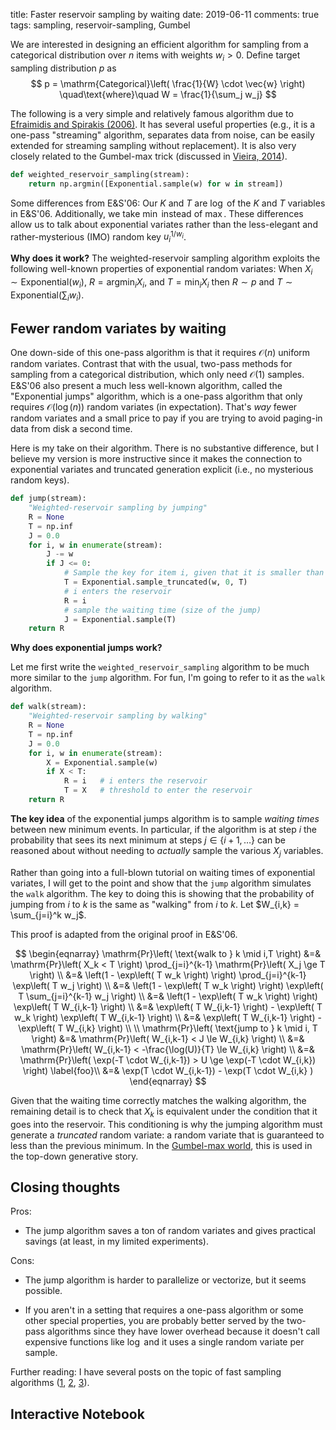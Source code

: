 title: Faster reservoir sampling by waiting
date: 2019-06-11
comments: true
tags: sampling, reservoir-sampling, Gumbel

We are interested in designing an efficient algorithm for sampling from a categorical distribution over $n$ items with weights $w_i > 0$.  Define target sampling distribution $p$ as
$$
p = \mathrm{Categorical}\left( \frac{1}{W} \cdot \vec{w} \right)
\quad\text{where}\quad W = \frac{1}{\sum_j w_j}
$$

The following is a very simple and relatively famous algorithm due to [Efraimidis and Spirakis (2006)](https://www.sciencedirect.com/science/article/pii/S002001900500298X).  It has several useful properties (e.g., it is a one-pass "streaming" algorithm, separates data from noise, can be easily extended for streaming sampling without replacement).  It is also very closely related to the Gumbel-max trick (discussed in [Vieira, 2014](http://timvieira.github.io/blog/post/2014/08/01/gumbel-max-trick-and-weighted-reservoir-sampling/)).


```python
def weighted_reservoir_sampling(stream):
    return np.argmin([Exponential.sample(w) for w in stream])
```

Some differences from E&S'06: Our $K$ and $T$ are $\log$ of the $K$ and $T$ variables in E&S'06.  Additionally, we take $\min$ instead of $\max$.  These differences allow us to talk about exponential variates rather than the less-elegant and rather-mysterious (IMO) random key $u_i^{1/w_i}$.

**Why does it work?** The weighted-reservoir sampling algorithm exploits the following well-known properties of exponential random variates:
When $X_i \sim \mathrm{Exponential}(w_i)$, $R = {\mathrm{argmin}}_i X_i$, and $T = \min_i X_i$ then
$R \sim p$ and $T \sim \mathrm{Exponential}\left( \sum_i w_i \right)$.


## Fewer random variates by waiting

One down-side of this one-pass algorithm is that it requires $\mathcal{O}(n)$ uniform random variates.  Contrast that with the usual, two-pass methods for sampling from a categorical distribution, which only need $\mathcal{O}(1)$ samples.  E&S'06 also present a much less well-known algorithm, called the "Exponential jumps" algorithm, which is a one-pass algorithm that only requires $\mathcal{O}(\log(n))$ random variates (in expectation).  That's *way* fewer random variates and a small price to pay if you are trying to avoid paging-in data from disk a second time.

Here is my take on their algorithm.  There is no substantive difference, but I believe my version is more instructive since it makes the connection to exponential variates and truncated generation explicit (i.e., no mysterious random keys).

```python
def jump(stream):
    "Weighted-reservoir sampling by jumping"
    R = None
    T = np.inf
    J = 0.0
    for i, w in enumerate(stream):
        J -= w
        if J <= 0:
            # Sample the key for item i, given that it is smaller than the current threshold
            T = Exponential.sample_truncated(w, 0, T)
            # i enters the reservoir
            R = i
            # sample the waiting time (size of the jump)
            J = Exponential.sample(T)
    return R
```

**Why does exponential jumps work?**

Let me first write the `weighted_reservoir_sampling` algorithm to be much more similar to the `jump` algorithm.  For fun, I'm going to refer to it as the `walk` algorithm.

```python
def walk(stream):
    "Weighted-reservoir sampling by walking"
    R = None
    T = np.inf
    J = 0.0
    for i, w in enumerate(stream):
        X = Exponential.sample(w)
        if X < T:
            R = i   # i enters the reservoir
            T = X   # threshold to enter the reservoir
    return R
```

**The key idea** of the exponential jumps algorithm is to sample *waiting times* between new minimum events.  In particular, if the algorithm is at step $i$ the probability that sees its next minimum at steps $j \in \{ i+1, \ldots \}$ can be reasoned about without needing to *actually* sample the various $X_j$ variables.

Rather than going into a full-blown tutorial on waiting times of exponential variates, I will get to the point and show that the `jump` algorithm simulates the `walk` algorithm.  The key to doing this is showing that the probability of jumping from $i$ to $k$ is the same as "walking" from $i$ to $k$.  Let $W_{i,k} = \sum_{j=i}^k w_j$.

This proof is adapted from the original proof in E&S'06.

$$
\begin{eqnarray}
\mathrm{Pr}\left( \text{walk to } k \mid i,T \right)
&=& \mathrm{Pr}\left( X_k < T \right) \prod_{j=i}^{k-1} \mathrm{Pr}\left( X_j \ge T \right) \\
&=& \left(1 - \exp\left( T w_k \right) \right) \prod_{j=i}^{k-1} \exp\left( T w_j \right) \\
&=& \left(1 - \exp\left( T w_k \right) \right) \exp\left( T \sum_{j=i}^{k-1}  w_j \right) \\
&=& \left(1 - \exp\left( T w_k \right) \right) \exp\left( T W_{i,k-1} \right) \\
&=& \exp\left( T W_{i,k-1} \right) - \exp\left( T w_k \right) \exp\left( T W_{i,k-1} \right) \\
&=& \exp\left( T W_{i,k-1} \right) - \exp\left( T W_{i,k} \right) \\
\\
\mathrm{Pr}\left( \text{jump to } k \mid i, T \right)
&=& \mathrm{Pr}\left( W_{i,k-1} < J \le W_{i,k} \right) \\
&=& \mathrm{Pr}\left( W_{i,k-1} < -\frac{\log(U)}{T} \le W_{i,k} \right) \\
&=& \mathrm{Pr}\left( \exp(-T \cdot W_{i,k-1}) > U \ge \exp(-T \cdot W_{i,k}) \right) \label{foo}\\
&=& \exp(T \cdot W_{i,k-1}) - \exp(T \cdot W_{i,k} )
\end{eqnarray}
$$

Given that the waiting time correctly matches the walking algorithm, the remaining detail is to check that $X_k$ is equivalent under the condition that it goes into the reservoir.  This conditioning is why the jumping algorithm must generate a *truncated* random variate: a random variate that is guaranteed to less than the previous minimum.  In the [Gumbel-max world](https://cmaddis.github.io/gumbel-machinery), this is used in the top-down generative story.


## Closing thoughts

Pros:

- The jump algorithm saves a ton of random variates and gives practical savings
  (at least, in my limited experiments).

Cons:

- The jump algorithm is harder to parallelize or vectorize, but it seems possible.

- If you aren't in a setting that requires a one-pass algorithm or some other
  special properties, you are probably better served by the two-pass algorithms
  since they have lower overhead because it doesn't call expensive functions
  like $\log$ and it uses a single random variate per sample.

Further reading: I have several posts on the topic of fast sampling algorithms
([1](http://timvieira.github.io/blog/post/2016/11/21/heaps-for-incremental-computation/),
[2](http://timvieira.github.io/blog/post/2016/07/04/fast-sigmoid-sampling/),
[3](http://timvieira.github.io/blog/post/2014/08/01/gumbel-max-trick-and-weighted-reservoir-sampling/)).


## Interactive Notebook

<script src="https://gist.github.com/timvieira/44edfaf97cb2e191e4618f0d25401bf4.js"></script>
